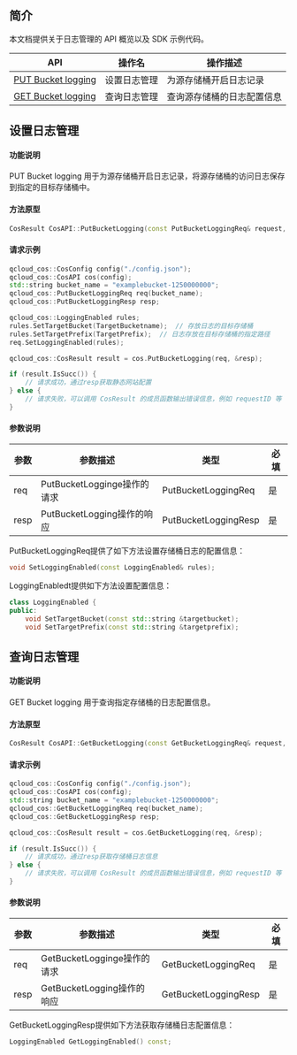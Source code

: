 

## 简介

本文档提供关于日志管理的 API 概览以及 SDK 示例代码。

| API                                                          | 操作名       | 操作描述                   |
| ------------------------------------------------------------ | ------------ | -------------------------- |
| [PUT Bucket logging](https://cloud.tencent.com/document/product/436/17054) | 设置日志管理 | 为源存储桶开启日志记录     |
| [GET Bucket logging](https://cloud.tencent.com/document/product/436/17053) | 查询日志管理 | 查询源存储桶的日志配置信息 |

## 设置日志管理

#### 功能说明

PUT Bucket logging 用于为源存储桶开启日志记录，将源存储桶的访问日志保存到指定的目标存储桶中。

#### 方法原型

```cpp
CosResult CosAPI::PutBucketLogging(const PutBucketLoggingReq& request, PutBucketLoggingResp* response);
```

#### 请求示例

```cpp
qcloud_cos::CosConfig config("./config.json");
qcloud_cos::CosAPI cos(config);
std::string bucket_name = "examplebucket-1250000000";
qcloud_cos::PutBucketLoggingReq req(bucket_name);
qcloud_cos::PutBucketLoggingResp resp;

qcloud_cos::LoggingEnabled rules;
rules.SetTargetBucket(TargetBucketname);  // 存放日志的目标存储桶
rules.SetTargetPrefix(TargetPrefix);  // 日志存放在目标存储桶的指定路径	
req.SetLoggingEnabled(rules);

qcloud_cos::CosResult result = cos.PutBucketLogging(req, &resp);

if (result.IsSucc()) {
	// 请求成功，通过resp获取静态网站配置
} else {
    // 请求失败，可以调用 CosResult 的成员函数输出错误信息，例如 requestID 等
} 
```

#### 参数说明

| 参数 | 参数描述                     | 类型                | 必填  |
| ---- | -----------------------------|---------------------| ------|
| req  | PutBucketLogginge操作的请求  | PutBucketLoggingReq | 是    |
| resp | PutBucketLogging操作的响应   | PutBucketLoggingResp| 是    |


PutBucketLoggingReq提供了如下方法设置存储桶日志的配置信息：
```cpp
void SetLoggingEnabled(const LoggingEnabled& rules);
```

LoggingEnabledt提供如下方法设置配置信息：
```cpp
class LoggingEnabled {
public:
    void SetTargetBucket(const std::string &targetbucket);
    void SetTargetPrefix(const std::string &targetprefix);
```


## 查询日志管理

#### 功能说明

GET Bucket logging 用于查询指定存储桶的日志配置信息。

#### 方法原型

```cpp
CosResult CosAPI::GetBucketLogging(const GetBucketLoggingReq& request, GetBucketLoggingResp* response);
```

#### 请求示例

```cpp
qcloud_cos::CosConfig config("./config.json");
qcloud_cos::CosAPI cos(config);
std::string bucket_name = "examplebucket-1250000000";
qcloud_cos::GetBucketLoggingReq req(bucket_name);
qcloud_cos::GetBucketLoggingResp resp;

qcloud_cos::CosResult result = cos.GetBucketLogging(req, &resp);

if (result.IsSucc()) {
	// 请求成功，通过resp获取存储桶日志信息
} else {
    // 请求失败，可以调用 CosResult 的成员函数输出错误信息，例如 requestID 等
} 
```

#### 参数说明

| 参数 | 参数描述                     | 类型                | 必填  |
| ---- | -----------------------------|---------------------| ------|
| req  | GetBucketLogginge操作的请求  | GetBucketLoggingReq | 是    |
| resp | GetBucketLogging操作的响应   | GetBucketLoggingResp| 是    |

GetBucketLoggingResp提供如下方法获取存储桶日志配置信息：

```cpp
LoggingEnabled GetLoggingEnabled() const;
```